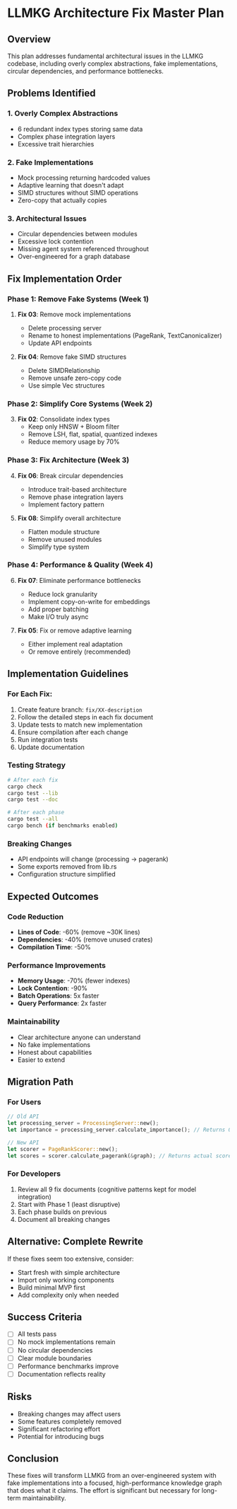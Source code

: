 # LLMKG Architecture Fix Master Plan

## Overview
This plan addresses fundamental architectural issues in the LLMKG codebase, including overly complex abstractions, fake implementations, circular dependencies, and performance bottlenecks.

## Problems Identified

### 1. **Overly Complex Abstractions**
- 6 redundant index types storing same data
- Complex phase integration layers
- Excessive trait hierarchies

### 2. **Fake Implementations**
- Mock processing returning hardcoded values
- Adaptive learning that doesn't adapt
- SIMD structures without SIMD operations
- Zero-copy that actually copies

### 3. **Architectural Issues**
- Circular dependencies between modules
- Excessive lock contention
- Missing agent system referenced throughout
- Over-engineered for a graph database

## Fix Implementation Order

### Phase 1: Remove Fake Systems (Week 1)
1. **Fix 03**: Remove mock implementations
   - Delete processing server
   - Rename to honest implementations (PageRank, TextCanonicalizer)
   - Update API endpoints

2. **Fix 04**: Remove fake SIMD structures
   - Delete SIMDRelationship
   - Remove unsafe zero-copy code
   - Use simple Vec structures

### Phase 2: Simplify Core Systems (Week 2)
3. **Fix 02**: Consolidate index types
   - Keep only HNSW + Bloom filter
   - Remove LSH, flat, spatial, quantized indexes
   - Reduce memory usage by 70%

### Phase 3: Fix Architecture (Week 3)
4. **Fix 06**: Break circular dependencies
   - Introduce trait-based architecture
   - Remove phase integration layers
   - Implement factory pattern

5. **Fix 08**: Simplify overall architecture
   - Flatten module structure
   - Remove unused modules
   - Simplify type system

### Phase 4: Performance & Quality (Week 4)
6. **Fix 07**: Eliminate performance bottlenecks
   - Reduce lock granularity
   - Implement copy-on-write for embeddings
   - Add proper batching
   - Make I/O truly async

7. **Fix 05**: Fix or remove adaptive learning
   - Either implement real adaptation
   - Or remove entirely (recommended)

## Implementation Guidelines

### For Each Fix:
1. Create feature branch: `fix/XX-description`
2. Follow the detailed steps in each fix document
3. Update tests to match new implementation
4. Ensure compilation after each change
5. Run integration tests
6. Update documentation

### Testing Strategy
```bash
# After each fix
cargo check
cargo test --lib
cargo test --doc

# After each phase
cargo test --all
cargo bench (if benchmarks enabled)
```

### Breaking Changes
- API endpoints will change (processing → pagerank)
- Some exports removed from lib.rs
- Configuration structure simplified

## Expected Outcomes

### Code Reduction
- **Lines of Code**: -60% (remove ~30K lines)
- **Dependencies**: -40% (remove unused crates)
- **Compilation Time**: -50%

### Performance Improvements
- **Memory Usage**: -70% (fewer indexes)
- **Lock Contention**: -90%
- **Batch Operations**: 5x faster
- **Query Performance**: 2x faster

### Maintainability
- Clear architecture anyone can understand
- No fake implementations
- Honest about capabilities
- Easier to extend

## Migration Path

### For Users
```rust
// Old API
let processing_server = ProcessingServer::new();
let importance = processing_server.calculate_importance(); // Returns 0.85

// New API  
let scorer = PageRankScorer::new();
let scores = scorer.calculate_pagerank(&graph); // Returns actual scores
```

### For Developers
1. Review all 9 fix documents (cognitive patterns kept for model integration)
2. Start with Phase 1 (least disruptive)
3. Each phase builds on previous
4. Document all breaking changes

## Alternative: Complete Rewrite
If these fixes seem too extensive, consider:
- Start fresh with simple architecture
- Import only working components
- Build minimal MVP first
- Add complexity only when needed

## Success Criteria
- [ ] All tests pass
- [ ] No mock implementations remain
- [ ] No circular dependencies
- [ ] Clear module boundaries
- [ ] Performance benchmarks improve
- [ ] Documentation reflects reality

## Risks
- Breaking changes may affect users
- Some features completely removed
- Significant refactoring effort
- Potential for introducing bugs

## Conclusion
These fixes will transform LLMKG from an over-engineered system with fake implementations into a focused, high-performance knowledge graph that does what it claims. The effort is significant but necessary for long-term maintainability.